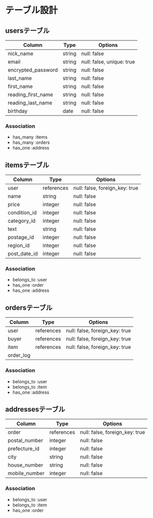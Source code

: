 # テーブル設計

## usersテーブル

| Column             | Type    | Options                   |
| ------------------ | ------- | ------------------------- |
| nick_name          | string  | null: false               |
| email              | string  | null: false, unique: true |
| encrypted_password | string  | null: false               |
| last_name          | string  | null: false               |
| first_name         | string  | null: false               |
| reading_first_name | string  | null: false               |
| reading_last_name  | string  | null: false               |
| birthday           | date    | null: false               |

### Association

- has_many :items
- has_many :orders
- has_one  :address


## itemsテーブル

| Column       | Type       | Options                        |
| ------------ | ---------- | ------------------------------ |
| user         | references | null: false, foreign_key: true |
| name         | string     | null: false                    |
| price        | integer    | null: false                    |
| condition_id | integer    | null: false                    |
| category_id  | integer    | null: false                    |
| text         | string     | null: false                    |
| postage_id   | integer    | null: false                    |
| region_id    | integer    | null: false                    |
| post_date_id | integer    | null: false                    |

### Association

- belongs_to :user
- has_one    :order
- has_one    :address


## ordersテーブル

| Column    | Type       | Options                        |
| --------- | ---------- | ------------------------------ |
| user      | references | null: false, foreign_key: true |
| buyer     | references | null: false, foreign_key: true |
| item      | references | null: false, foreign_key: true |
| order_log |            |                                | 

### Association

- belongs_to :user
- belongs_to :item
- has_one    :address


## addressesテーブル

| Column        | Type       | Options                        |
| ------------- | ---------- | ------------------------------ |
| order         | references | null: false, foreign_key: true |
| postal_number | integer    | null: false                    |
| prefecture_id | integer    | null: false                    |
| city          | string     | null: false                    |
| house_number  | string     | null: false                    |
| mobile_number | integer    | null: false                    |

### Association

- belongs_to :user
- belongs_to :item
- has_one    :order
